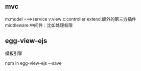 ## mvc

m:model ===>service
v:view
c:controller
extend:额外的第三方插件
middleware:中间件：比如处理权限

## egg-view-ejs

模板引擎

npm in egg-view-ejs --save
